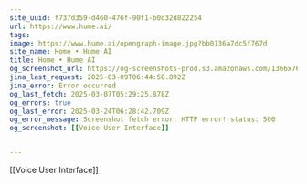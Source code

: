 ```yaml
---
site_uuid: f737d359-d460-476f-90f1-b0d32d822254
url: https://www.hume.ai/
tags: 
image: https://www.hume.ai/opengraph-image.jpg?bb0136a7dc5f767d
site_name: Home • Hume AI
title: Home • Hume AI
og_screenshot_url: https://og-screenshots-prod.s3.amazonaws.com/1366x768/80/false/edf183c5934d0b7576e658de717b0caf767a18afda6c57d4dce805308268f8dd.jpeg
jina_last_request: 2025-03-09T06:44:58.892Z
jina_error: Error occurred
og_last_fetch: 2025-03-07T05:29:25.878Z
og_errors: true
og_last_error: 2025-03-24T06:28:42.709Z
og_error_message: Screenshot fetch error: HTTP error! status: 500
og_screenshot: [[Voice User Interface]]


---
```

[[Voice User Interface]]

